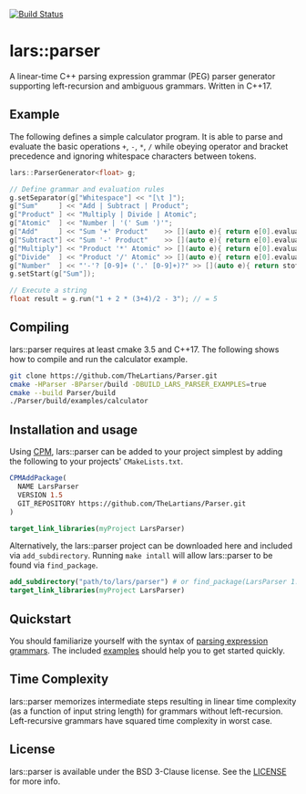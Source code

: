 [![Build Status](https://travis-ci.com/TheLartians/Parser.svg?branch=master)](https://travis-ci.com/TheLartians/Parser)

lars::parser
============

A linear-time C++ parsing expression grammar (PEG) parser generator supporting left-recursion and ambiguous grammars. Written in C++17.

Example
-------

The following defines a simple calculator program. It is able to parse and evaluate the basic operations `+`, `-`, `*`, `/` while obeying operator and bracket precedence and ignoring whitespace characters between tokens.

```c++
lars::ParserGenerator<float> g;

// Define grammar and evaluation rules
g.setSeparator(g["Whitespace"] << "[\t ]");
g["Sum"     ] << "Add | Subtract | Product";
g["Product" ] << "Multiply | Divide | Atomic";
g["Atomic"  ] << "Number | '(' Sum ')'";
g["Add"     ] << "Sum '+' Product"    >> [](auto e){ return e[0].evaluate() + e[1].evaluate(); };
g["Subtract"] << "Sum '-' Product"    >> [](auto e){ return e[0].evaluate() - e[1].evaluate(); };
g["Multiply"] << "Product '*' Atomic" >> [](auto e){ return e[0].evaluate() * e[1].evaluate(); };
g["Divide"  ] << "Product '/' Atomic" >> [](auto e){ return e[0].evaluate() / e[1].evaluate(); };
g["Number"  ] << "'-'? [0-9]+ ('.' [0-9]+)?" >> [](auto e){ return stof(e.string()); };
g.setStart(g["Sum"]);

// Execute a string
float result = g.run("1 + 2 * (3+4)/2 - 3"); // = 5
```

Compiling
---------
lars::parser requires at least cmake 3.5 and C++17. The following shows how to compile and run the calculator example.

```bash
git clone https://github.com/TheLartians/Parser.git
cmake -HParser -BParser/build -DBUILD_LARS_PARSER_EXAMPLES=true
cmake --build Parser/build
./Parser/build/examples/calculator
```

Installation and usage
----------------------

Using [CPM](https://github.com/TheLartians/CPM), lars::parser can be added to your project simplest by adding the following to your projects' `CMakeLists.txt`.

```cmake
CPMAddPackage(
  NAME LarsParser
  VERSION 1.5
  GIT_REPOSITORY https://github.com/TheLartians/Parser.git
)

target_link_libraries(myProject LarsParser)
```

Alternatively, the lars::parser project can be downloaded here and included via `add_subdirectory`. Running `make intall` will allow lars::parser to be found via `find_package`.

```cmake
add_subdirectory("path/to/lars/parser") # or find_package(LarsParser 1.0 REQUIRED)
target_link_libraries(myProject LarsParser)
````

Quickstart
----------
You should familiarize yourself with the syntax of [parsing expression grammars](http://en.wikipedia.org/wiki/Parsing_expression_grammar). The included [examples](https://github.com/TheLartians/Parser/tree/master/examples) should help you to get started quickly.

Time Complexity
---------------
lars::parser memorizes intermediate steps resulting in linear time complexity (as a function of input string length) for grammars without left-recursion. Left-recursive grammars have squared time complexity in worst case.

License
-------
lars::parser is available under the BSD 3-Clause license. See the [LICENSE](https://github.com/TheLartians/Parser/blob/master/LICENSE) for more info.
